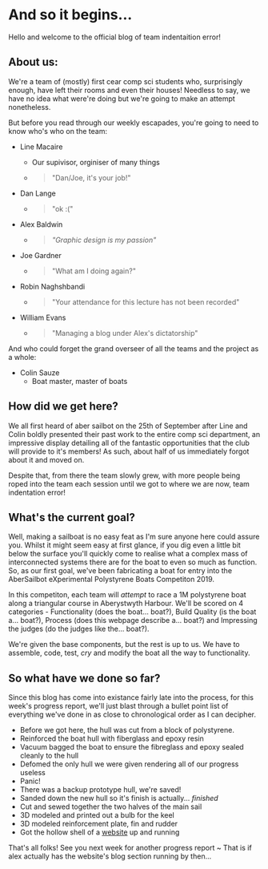 # And so it begins...

Hello and welcome to the official blog of team     indentaition error!

## About us:

We're a team of (mostly) first cear comp sci students who, surprisingly enough, have left their rooms and even their houses!
Needless to say, we have no idea what were're doing but we're going to make an attempt nonetheless.

But before you read through our weekly escapades, you're going to need to know who's who on the team:

* Line Macaire
  * Our supivisor, orginiser of many things
  * > "Dan/Joe, it's your job!"

* Dan Lange
  * > "ok :("
  
* Alex Baldwin
  * > _"Graphic design is my passion"_
  
* Joe Gardner
  * > "What am I doing again?"
  
* Robin Naghshbandi
  * > "Your attendance for this lecture has not been recorded"
  
* William Evans
  * > "Managing a blog under Alex's dictatorship"
  
And who could forget the grand overseer of all the teams and the project as a whole:

* Colin Sauze
  * Boat master, master of boats
  
## How did we get here?
  
We all first heard of aber sailbot on the 25th of September after Line and Colin boldly presented their past work to the entire comp sci department, an impressive display detailing all of the fantastic opportunities that the club will provide to it's members! 
As such, about half of us immediately forgot about it and moved on.

Despite that, from there the team slowly grew, with more people being roped into the team each session until we got to where we are now, team     indentation error!

## What's the current goal?

Well, making a sailboat is no easy feat as I'm sure anyone here could assure you.
Whilst it might seem easy at first glance, if you dig even a little bit below the surface you'll quickly come to realise what a complex mass of interconnected systems there are for the boat to even so much as function.
So, as our first goal, we've been fabricating a boat for entry into the AberSailbot eXperimental Polystyrene Boats Competiton 2019.

In this competiton, each team will _attempt_ to race a 1M polystyrene boat along a triangular course in Aberystwyth Harbour. We'll be scored on 4 categories - Functionality (does the boat... boat?), Build Quality (is the boat a... boat?), Process (does this webpage describe a... boat?) and Impressing the judges (do the judges like the...  boat?).

We're given the base components, but the rest is up to us. 
We have to assemble, code, test, _cry_ and modify the boat all the way to functionality.

## So what have we done so far?

Since this blog has come into existance fairly late into the process, for this week's progress report, we'll just blast through a bullet point list of everything we've done in as close to chronological order as I can decipher.

* Before we got here, the hull was cut from a block of polystyrene.
* Reinforced the boat hull with fiberglass and epoxy resin
* Vacuum bagged the boat to ensure the fibreglass and epoxy sealed cleanly to the hull
* Defomed the only hull we were given rendering all of our progress useless
* Panic!
* There was a backup prototype hull, we're saved! 
* Sanded down the new hull so it's finish is actually... *finished*
* Cut and sewed together the two halves of the main sail
* 3D modeled and printed out a bulb for the keel
* 3D modeled reinforcement plate, fin and rudder
* Got the hollow shell of a [website](https://indentationerror.com) up and running

That's all folks!
See you next week for another progress report ~
That is if alex actually has the website's blog section running by then...
